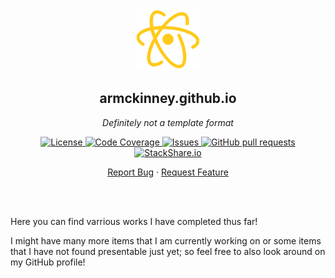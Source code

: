 <!-- header -->
<div align="center">
    <p>
    <!-- Header -->
        <img width="100px" src="./assets/favicon/android-chrome-512x512.png"  alt="armckinney.github.io" />
        <h2>armckinney.github.io</h2>
        <p><i>Definitely not a template format</i></p>
    </p>
    <p>
    <!-- Shields -->
        <a href="https://github.com/armckinney/armckinney.github.io/LICENSE">
            <img alt="License" src="https://img.shields.io/github/license/armckinney/armckinney.github.io.svg" />
        </a>
        <a href="https://codecov.io/gh/armckinney/armckinney.github.io">
            <img alt="Code Coverage" src="https://codecov.io/gh/armckinney/armckinney.github.io/branch/master/graph/badge.svg" />
        </a>
        <a href="https://github.com/armckinney/armckinney.github.io/issues">
            <img alt="Issues" src="https://img.shields.io/github/issues/armckinney/armckinney.github.io" />
        </a>
        <a href="https://github.com/armckinney/armckinney.github.io/pulls">
            <img alt="GitHub pull requests" src="https://img.shields.io/github/issues-pr/armckinney/armckinney.github.io" />
        </a>
        <a href="https://stackshare.io/armck/armckinney.github.io">
            <img alt="StackShare.io" src="http://img.shields.io/badge/tech-stack-0690fa.svg?label=StackShare.io">
        </a>
    </p>
    <p>
    <!-- Links -->
        <a href="https://github.com/armckinney/armckinney.github.io/issues/new/choose">Report Bug</a>
        ·
        <a href="https://github.com/armckinney/armckinney.github.io/issues/new/choose">Request Feature</a>
    </p>
</div>
<br>
<br>

Here you can find varrious works I have completed thus far!

I might have many more items that I am currently working on or some items that I have not found presentable just yet; so feel free to also look around on my GitHub profile!
